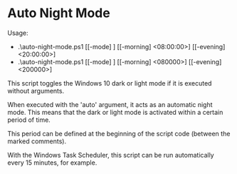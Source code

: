 # Auto Night Mode

Usage: 
* .\auto-night-mode.ps1 [[-mode] <auto>] [[-morning] <08:00:00>] [[-evening] <20:00:00>]
* .\auto-night-mode.ps1 [[-mode] <auto>] [[-morning] <080000>] [[-evening] <200000>]

This script toggles the Windows 10 dark or light mode if it is executed without arguments.

When executed with the 'auto' argument, it acts as an automatic night mode. This means that the dark or light mode is activated within a certain period of time.

This period can be defined at the beginning of the script code (between the marked comments). 

With the Windows Task Scheduler, this script can be run automatically every 15 minutes, for example.
